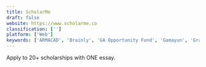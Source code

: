 ```yaml
---
title: ScholarMe
draft: false 
website: https://www.scholarme.co
classification: ['']
platform: ['Web']
keywords: ['ARMACAD', 'Brainly', 'GA Opportunity Fund', 'Gamayun', 'Grade Hound', 'GradePoint', 'Guaana', 'Mathpix', 'OpenWater', 'RaiseMe', 'ScholarX', 'ScholarshipOwl', 'Skillshare Scholarships', 'U-Nest', 'Upshot', 'Wonder']
---
```

Apply to 20+ scholarships with ONE essay.